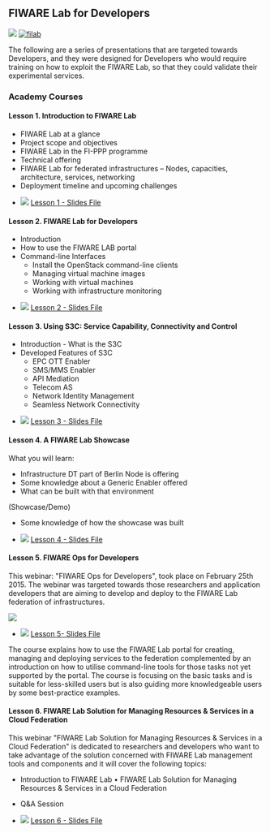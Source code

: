 <h2>FIWARE Lab for Developers</h2>

<!-- textlint-disable terminology -->

[![](https://nexus.lab.fiware.org/repository/raw/public/badges/chapters/fiware-ops.svg)](https://www.fiware.org/)
[![filab](https://img.shields.io/badge/tag-filab-orange.svg?logo=stackoverflow)](http://stackoverflow.com/questions/tagged/filab)

The following are a series of presentations that are targeted towards Developers, and they were designed for Developers
who would require training on how to exploit the FIWARE Lab, so that they could validate their experimental services.

<h3>Academy Courses</h3>

<h4>Lesson 1. Introduction to FIWARE Lab</h4>

-   FIWARE Lab at a glance
-   Project scope and objectives
-   FIWARE Lab in the FI-PPP programme
-   Technical offering
-   FIWARE Lab for federated infrastructures – Nodes, capacities, architecture, services, networking
-   Deployment timeline and upcoming challenges

<span/>

-   ![](https://fiware.github.io/academy/img/pdf.png)
    [Lesson 1 - Slides File](https://fiware.github.io/academy/operations/fiware-lab-dev-1.pdf)

<h4>Lesson 2. FIWARE Lab for Developers</h4>

-   Introduction
-   How to use the FIWARE LAB portal
-   Command-line Interfaces
    -   Install the OpenStack command-line clients
    -   Managing virtual machine images
    -   Working with virtual machines
    -   Working with infrastructure monitoring

<span/>

-   ![](https://fiware.github.io/academy/img/pdf.png)
    [Lesson 2 - Slides File](https://fiware.github.io/academy/operations/fiware-lab-dev-2.pdf)

<h4>Lesson 3. Using S3C: Service Capability, Connectivity and Control</h4>

-   Introduction - What is the S3C
-   Developed Features of S3C
    -   EPC OTT Enabler
    -   SMS/MMS Enabler
    -   API Mediation
    -   Telecom AS
    -   Network Identity Management
    -   Seamless Network Connectivity

<span/>

-   ![](https://fiware.github.io/academy/img/pdf.png)
    [Lesson 3 - Slides File](https://fiware.github.io/academy/operations/fiware-lab-dev-3.pdf)

<h4>Lesson 4. A FIWARE Lab Showcase</h4>

What you will learn:

-   Infrastructure DT part of Berlin Node is offering
-   Some knowledge about a Generic Enabler offered
-   What can be built with that environment

(Showcase/Demo)

-   Some knowledge of how the showcase was built

<span/>

-   ![](https://fiware.github.io/academy/img/pdf.png)
    [Lesson 4 - Slides File](https://fiware.github.io/academy/operations/fiware-lab-dev-4.pdf)

<h4>Lesson 5. FIWARE Ops for Developers</h4>

This webinar: "FIWARE Ops for Developers", took place on February 25th 2015. The webinar was targeted towards those
researchers and application developers that are aiming to develop and deploy to the FIWARE Lab federation of
infrastructures.

[![](http://img.youtube.com/vi/AwYgQmyF50k/0.jpg)](https://www.youtube.com/watch?v=AwYgQmyF50k "FIWARE Ops for Developers")

-   ![](https://fiware.github.io/academy/img/pdf.png)
    [Lesson 5- Slides File](https://fiware.github.io/academy/operations/fiware-lab-dev-5.pdf)

The course explains how to use the FIWARE Lab portal for creating, managing and deploying services to the federation
complemented by an introduction on how to utilise command-line tools for those tasks not yet supported by the portal.
The course is focusing on the basic tasks and is suitable for less-skilled users but is also guiding more knowledgeable
users by some best-practice examples.

<h4>Lesson 6. FIWARE Lab Solution for Managing Resources & Services in a Cloud Federation</h4>

This webinar "FIWARE Lab Solution for Managing Resources & Services in a Cloud Federation" is dedicated to researchers
and developers who want to take advantage of the solution concerned with FIWARE Lab management tools and components and
it will cover the following topics:

-   Introduction to FIWARE Lab • FIWARE Lab Solution for Managing Resources & Services in a Cloud Federation
-   Q&A Session

-   ![](https://fiware.github.io/academy/img/pdf.png)
    [Lesson 6 - Slides File](https://fiware.github.io/academy/operations/fiware-lab-dev-6.pdf)

